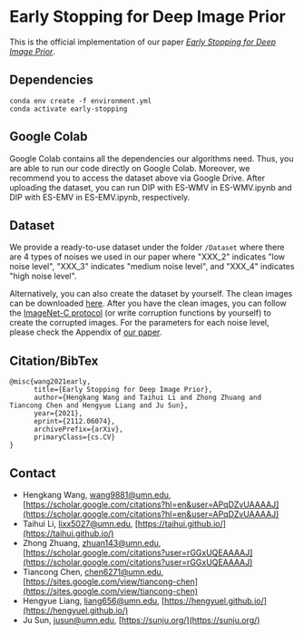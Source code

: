 # Early Stopping for Deep Image Prior

This is the official implementation of our paper [*Early Stopping for Deep Image Prior*](https://arxiv.org/pdf/2112.06074.pdf).


## Dependencies

```
conda env create -f environment.yml
conda activate early-stopping
```

## Google Colab

Google Colab contains all the dependencies our algorithms need. Thus, you are able to run our code directly on Google Colab. Moreover, we recommend you to access the dataset above via Google Drive. After uploading the dataset, you can run DIP with ES-WMV in ES-WMV.ipynb and DIP with ES-EMV in ES-EMV.ipynb, respectively.

## Dataset

We provide a ready-to-use dataset under the folder `/Dataset` where there are 4 types of noises we used in our paper where "XXX_2" indicates "low noise level", "XXX_3" indicates "medium noise level", and "XXX_4" indicates "high noise level".

Alternatively, you can also create the dataset by yourself. The clean images can be downloaded [here](https://webpages.tuni.fi/foi/GCF-BM3D/index.html#ref_results). After you have the clean images, you can follow the [ImageNet-C protocol](https://github.com/hendrycks/robustness) (or write corruption functions by yourself) to create the corrupted images. For the parameters for each noise level, please check the Appendix of [our paper](https://arxiv.org/pdf/2112.06074.pdf).

## Citation/BibTex

```
@misc{wang2021early,
      title={Early Stopping for Deep Image Prior}, 
      author={Hengkang Wang and Taihui Li and Zhong Zhuang and Tiancong Chen and Hengyue Liang and Ju Sun},
      year={2021},
      eprint={2112.06074},
      archivePrefix={arXiv},
      primaryClass={cs.CV}
}
```
## Contact

- Hengkang Wang, wang9881@umn.edu, [https://scholar.google.com/citations?hl=en&user=APqDZvUAAAAJ](https://scholar.google.com/citations?hl=en&user=APqDZvUAAAAJ)
- Taihui Li, lixx5027@umn.edu, [https://taihui.github.io/](https://taihui.github.io/)
- Zhong Zhuang, zhuan143@umn.edu, [https://scholar.google.com/citations?user=rGGxUQEAAAAJ](https://scholar.google.com/citations?user=rGGxUQEAAAAJ)
- Tiancong Chen, chen6271@umn.edu, [https://sites.google.com/view/tiancong-chen](https://sites.google.com/view/tiancong-chen)
- Hengyue Liang, liang656@umn.edu, [https://hengyuel.github.io/](https://hengyuel.github.io/)
- Ju Sun, jusun@umn.edu, [https://sunju.org/](https://sunju.org/)
